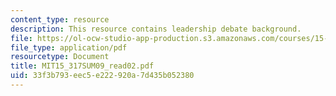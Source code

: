 ```yaml
---
content_type: resource
description: This resource contains leadership debate background.
file: https://ol-ocw-studio-app-production.s3.amazonaws.com/courses/15-317-organizational-leadership-and-change-summer-2009/33f3b793eec5e222920a7d435b052380_MIT15_317SUM09_read02.pdf
file_type: application/pdf
resourcetype: Document
title: MIT15_317SUM09_read02.pdf
uid: 33f3b793-eec5-e222-920a-7d435b052380
---
```

